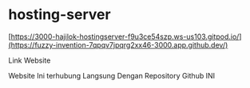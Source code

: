 # hosting-server
[https://3000-hajilok-hostingserver-f9u3ce54szp.ws-us103.gitpod.io/](https://fuzzy-invention-7qpqv7jpqrg2xx46-3000.app.github.dev/)
<link src="https://working-serval-unified.ngrok-free.app/">Link Website</link>

<p classs="lead mt-5">Website Ini terhubung Langsung Dengan Repository Github INI</p>
